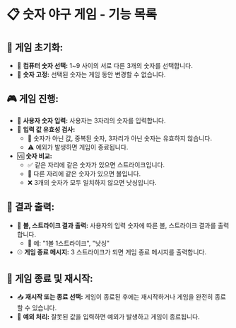 # 📋 숫자 야구 게임 - 기능 목록

## 🚀 게임 초기화:
- 🔢 **컴퓨터 숫자 선택:** 1~9 사이의 서로 다른 3개의 숫자를 선택합니다.
- 🛑 **숫자 고정:** 선택된 숫자는 게임 동안 변경할 수 없습니다.

## 🎮 게임 진행:
- 🔢 **사용자 숫자 입력:** 사용자는 3자리의 숫자를 입력합니다.
- 🔄 **입력 값 유효성 검사:**
  - 🚫 숫자가 아닌 값, 중복된 숫자, 3자리가 아닌 숫자는 유효하지 않습니다.
  - ⚠ 예외가 발생하면 게임이 종료됩니다.
- 🆚 **숫자 비교:** 
  - ✅ 같은 자리에 같은 숫자가 있으면 스트라이크입니다.
  - 🔁 다른 자리에 같은 숫자가 있으면 볼입니다.
  - ❌ 3개의 숫자가 모두 일치하지 않으면 낫싱입니다.

## 📢 결과 출력:
- 📜 **볼, 스트라이크 결과 출력:** 사용자의 입력 숫자에 따른 볼, 스트라이크 결과를 출력합니다.
  - 📝 예: "1볼 1스트라이크", "낫싱"
- ⚾ **게임 종료 메시지:** 3 스트라이크가 되면 게임 종료 메시지를 출력합니다.

## 🔄 게임 종료 및 재시작:
- 📥 **재시작 또는 종료 선택:** 게임이 종료된 후에는 재시작하거나 게임을 완전히 종료할 수 있습니다.
- 🚫 **예외 처리:** 잘못된 값을 입력하면 예외가 발생하고 게임이 종료됩니다.
